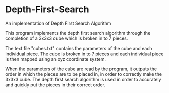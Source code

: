 # Depth-First-Search
An implementation of Depth First Search Algorithm 

This program implements the depth first search algorithm through the completion of a 3x3x3 cube which is broken in to 7 pieces. 

The text file "cubes.txt" contains the parameters of the cube and each individual piece. The cube is broken in to 7 pieces and each individual piece is then mapped using an xyz coordinate system. 

When the parameters of the cube are read by the program, it outputs the order in which the pieces are to be placed in, in order to correctly make the 3x3x3 cube. The depth first search algorithm is used in order to accurately and quickly put the pieces in their correct order. 
